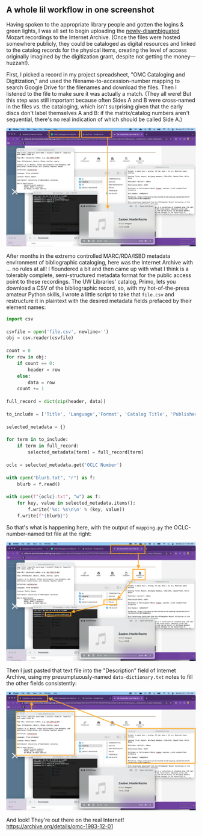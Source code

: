 ## A whole lil workflow in one screenshot

Having spoken to the appropriate library people and gotten the logins & green lights, I was all set to begin uploading the [newly-disambiguated](https://emdashemma.github.io/2022/04/18/openrefine.html) Mozart recordings to the Internet Archive. (Once the files were hosted somewhere publicly, they could be cataloged as digital resources and linked to the catalog records for the physical items, creating the level of access originally imagined by the digitization grant, despite not getting the money—huzzah!).  

First, I picked a record in my project spreadsheet, "OMC Cataloging and Digitization," and used the filename-to-accession-number mapping to search Google Drive for the filenames and download the files. Then I listened to the file to make sure it was actually a match. (They all were! But this step was still important because often Sides A and B were cross-named in the files vs. the cataloging, which isn't surprising given that the early discs don't label themselves A and B: if the matrix/catalog numbers aren't sequential, there's no real indication of which should be called Side A.)

<img src='https://raw.githubusercontent.com/emdashemma/emdashemma.github.io/main/uploads/omc_screenshot_1.png'>

After months in the extremo controlled MARC/RDA/ISBD metadata environment of bibliographic cataloging, here was the Internet Archive with ... no rules at all! I floundered a bit and then came up with what I think is a tolerably complete, semi-structured metadata format for the public access point to these recordings. The UW Libraries' catalog, Primo, lets you download a CSV of the bibliographic record, so, with my hot-of-the-press amateur Python skills, I wrote a little script to take that `file.csv` and restructure it in plaintext with the desired metadata fields prefaced by their element names:

```python
import csv

csvfile = open('file.csv', newline='')
obj = csv.reader(csvfile)

count = 0
for row in obj:
	if count == 0:
		header = row
	else:
		data = row
	count += 1

full_record = dict(zip(header, data))

to_include = ['Title', 'Language','Format', 'Catalog Title', 'Publisher', 'Publication Date', 'Performer or Participant', 'OCLC Number', 'Permalink']

selected_metadata = {}

for term in to_include:
	if term in full_record:
		selected_metadata[term] = full_record[term]

oclc = selected_metadata.get('OCLC Number')

with open("blurb.txt", "r") as f:
	blurb = f.read()

with open(f"{oclc}.txt", "w") as f:
	for key, value in selected_metadata.items():
		f.write('%s: %s\n\n' % (key, value))
	f.write(f"{blurb}")
```

So that's what is happening here, with the output of `mapping.py` the OCLC-number-named txt file at the right:

<img src='https://raw.githubusercontent.com/emdashemma/emdashemma.github.io/main/uploads/omc_screenshot_2.png'>

Then I just pasted that text file into the "Description" field of Internet Archive, using my presumptuously-named `data-dictionary.txt` notes to fill the other fields consistently:

<img src='https://raw.githubusercontent.com/emdashemma/emdashemma.github.io/main/uploads/omc_screenshot_3.png'>

And look! They're out there on the real Internet! https://archive.org/details/omc-1983-12-01
